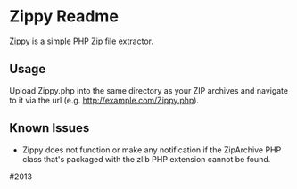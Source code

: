 # Zippy Readme

Zippy is a simple PHP Zip file extractor.

## Usage

Upload Zippy.php into the same directory as your ZIP archives and navigate to it via the url (e.g. http://example.com/Zippy.php).


## Known Issues

- Zippy does not function or make any notification if the ZipArchive PHP class that's packaged with the zlib PHP extension cannot be found.

#2013